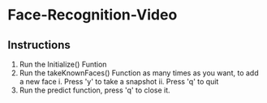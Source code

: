 # Face-Recognition-Video

## Instructions
1. Run the Initialize() Funtion
2. Run the takeKnownFaces() Function as many times as you want, to add a new face
	i. Press 'y' to take a snapshot
	ii. Press 'q' to quit
3. Run the predict function, press 'q' to close it.